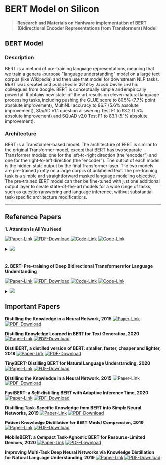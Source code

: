 # BERT Model on Silicon
> **Research and Materials on Hardware implementation of BERT (Bidirectional Encoder Representations from Transformers) Model**

## BERT Model

### Description
BERT is a method of pre-training language representations, meaning that we train a general-purpose "language understanding" model on a large text corpus (like Wikipedia) and then use that model for downstream NLP tasks. BERT was created and published in 2018 by Jacob Devlin and his colleagues from Google. BERT is conceptually simple and empirically powerful. It obtains new state-of-the-art results on eleven natural language processing tasks, including pushing the GLUE score to 80.5% (7.7% point absolute improvement), MultiNLI accuracy to 86.7 (5.6% absolute improvement), SQuAD v1.1 question answering Test F1 to 93.2 (1.5% absolute improvement) and SQuAD v2.0 Test F1 to 83.1 (5.1% absolute improvement).

### Architecture

BERT is a Transformer-based model. The architecture of BERT is similar to the original Transformer model, except that BERT has two separate Transformer models: one for the left-to-right direction (the “encoder”) and one for the right-to-left direction (the “encoder”). The output of each model is the hidden state output by the final Transformer layer. The two models are pre-trained jointly on a large corpus of unlabeled text. The pre-training task is a simple and straightforward masked language modeling objective. The pre-trained BERT model can then be fine-tuned with just one additional output layer to create state-of-the-art models for a wide range of tasks, such as question answering and language inference, without substantial task-specific architecture modifications.

--- 

## Reference Papers

**1. Attention Is All You Need**

 [![Paper-Link](https://img.shields.io/badge/Paper-Link-blue?&style=plastic)](https://arxiv.org/abs/1706.03762) [![PDF-Download](https://img.shields.io/badge/PDF-Download-green?logoColor=red&&style=plastic&logo=adobe)](https://arxiv.org/pdf/1706.03762.pdf) [![Code-Link](https://img.shields.io/badge/Code-PyTorch-red?style=plastic)](https://github.com/jadore801120/attention-is-all-you-need-pytorch) [![Code-Link](https://img.shields.io/badge/Code-TensorFlow-orange?style=plastic)](https://github.com/lsdefine/attention-is-all-you-need-keras)
 
<details>
<summary><img src="https://img.shields.io/badge/ABSTRACT-9575cd?&style=plastic"/></summary>
The dominant sequence transduction models are based on complex recurrent or convolutional neural networks that include an encoder and a decoder. The best performing models also connect the encoder and decoder through an attention mechanism. We propose a new simple network architecture, the Transformer, based solely on attention mechanisms, dispensing with recurrence and convolutions entirely. Experiments on two machine translation tasks show these models to be superior in quality while being more parallelizable and requiring significantly less time to train. Our model achieves 28.4 BLEU on the WMT 2014 Englishto-German translation task, improving over the existing best results, including ensembles, by over 2 BLEU. On the WMT 2014 English-to-French translation task, our model establishes a new single-model state-of-the-art BLEU score of 41.8 after training for 3.5 days on eight GPUs, a small fraction of the training costs of the best models from the literature. We show that the Transformer generalizes well to other tasks by applying it successfully to English constituency parsing both with large and limited training data.
</details>

#

**2. BERT: Pre-training of Deep Bidirectional Transformers for Language Understanding**

 [![Paper-Link](https://img.shields.io/badge/Paper-Link-blue?&style=plastic)](https://arxiv.org/abs/1810.04805) [![PDF-Download](https://img.shields.io/badge/PDF-Download-green?logoColor=red&&style=plastic&logo=adobe)](https://arxiv.org/pdf/1810.04805.pdf) [![Code-Link](https://img.shields.io/badge/Code-TensorFlow-orange?style=plastic)](https://github.com/google-research/bert) [![Code-Link](https://img.shields.io/badge/Code-PyTorch-red?style=plastic)](https://github.com/codertimo/BERT-pytorch) 

<details>
<summary><img src="https://img.shields.io/badge/ABSTRACT-9575cd?&style=plastic"/></summary>
We introduce a new language representation model called BERT, which stands for
Bidirectional Encoder Representations from Transformers. Unlike recent language representation models (Peters et al., 2018a; Radford et al., 2018), BERT is designed to pretrain deep bidirectional representations from unlabeled text by jointly conditioning on both left and right context in all layers. As a result, the pre-trained BERT model can be finetuned with just one additional output layer to create state-of-the-art models for a wide range of tasks, such as question answering and language inference, without substantial taskspecific architecture modifications.
<br>
BERT is conceptually simple and empirically powerful. It obtains new state-of-the-art results on eleven natural language processing tasks, including pushing the GLUE score to 80.5% (7.7% point absolute improvement), MultiNLI accuracy to 86.7% (4.6% absolute
improvement), SQuAD v1.1 question answering Test F1 to 93.2 (1.5 point absolute improvement) and SQuAD v2.0 Test F1 to 83.1 (5.1 point absolute improvement).
</details>

## Important Papers

**Distilling the Knowledge in a Neural Network, 2015**
[![Paper-Link](https://img.shields.io/badge/Paper-Link-blue?&style=plastic)](https://arxiv.org/abs/1503.02531) [![PDF-Download](https://img.shields.io/badge/PDF-Download-green?logoColor=red&&style=plastic&logo=adobe)](https://arxiv.org/pdf/1503.02531.pdf)


**Distilling Knowledge Learned in BERT for Text Generation, 2020**
[![Paper-Link](https://img.shields.io/badge/Paper-Link-blue?&style=plastic)](https://arxiv.org/abs//1911.03829) [![PDF-Download](https://img.shields.io/badge/PDF-Download-green?logoColor=red&&style=plastic&logo=adobe)](https://arxiv.org/pdf/1911.03829.pdf)


**DistilBERT, a distilled version of BERT: smaller, faster, cheaper and lighter, 2019**
[![Paper-Link](https://img.shields.io/badge/Paper-Link-blue?&style=plastic)](https://arxiv.org/abs/1910.01108) [![PDF-Download](https://img.shields.io/badge/PDF-Download-green?logoColor=red&&style=plastic&logo=adobe)](https://arxiv.org/pdf/1910.01108.pdf)

**TinyBERT: Distilling BERT for Natural Language Understanding, 2020**
[![Paper-Link](https://img.shields.io/badge/Paper-Link-blue?&style=plastic)](https://arxiv.org/abs/1909.10351) [![PDF-Download](https://img.shields.io/badge/PDF-Download-green?logoColor=red&&style=plastic&logo=adobe)](https://arxiv.org/pdf/1909.10351.pdf)

**Distilling the Knowledge in a Neural Network, 2015**
[![Paper-Link](https://img.shields.io/badge/Paper-Link-blue?&style=plastic)](https://arxiv.org/abs/1503.02531) [![PDF-Download](https://img.shields.io/badge/PDF-Download-green?logoColor=red&&style=plastic&logo=adobe)](https://arxiv.org/pdf/1503.02531.pdf)

**FastBERT: a Self-distilling BERT with Adaptive Inference Time, 2020**
[![Paper-Link](https://img.shields.io/badge/Paper-Link-blue?&style=plastic)](https://arxiv.org/abs/2004.02178) [![PDF-Download](https://img.shields.io/badge/PDF-Download-green?logoColor=red&&style=plastic&logo=adobe)](https://arxiv.org/pdf/2004.02178.pdf)

**Distilling Task-Specific Knowledge from BERT into Simple Neural Networks, 2019**
[![Paper-Link](https://img.shields.io/badge/Paper-Link-blue?&style=plastic)](https://arxiv.org/abs/1903.12136) [![PDF-Download](https://img.shields.io/badge/PDF-Download-green?logoColor=red&&style=plastic&logo=adobe)](https://arxiv.org/pdf/1903.12136.pdf)

**Patient Knowledge Distillation for BERT Model Compression, 2019**
[![Paper-Link](https://img.shields.io/badge/Paper-Link-blue?&style=plastic)](https://arxiv.org/abs/1908.09355) [![PDF-Download](https://img.shields.io/badge/PDF-Download-green?logoColor=red&&style=plastic&logo=adobe)](https://arxiv.org/pdf/1908.09355.pdf)

**MobileBERT: a Compact Task-Agnostic BERT for Resource-Limited Devices, 2020**
[![Paper-Link](https://img.shields.io/badge/Paper-Link-blue?&style=plastic)](https://arxiv.org/abs/2004.02984) [![PDF-Download](https://img.shields.io/badge/PDF-Download-green?logoColor=red&&style=plastic&logo=adobe)](https://arxiv.org/pdf/2004.02984.pdf)

**Improving Multi-Task Deep Neural Networks via Knowledge Distillation for Natural Language Understanding, 2019**
[![Paper-Link](https://img.shields.io/badge/Paper-Link-blue?&style=plastic)](https://arxiv.org/abs/1904.09482) [![PDF-Download](https://img.shields.io/badge/PDF-Download-green?logoColor=red&&style=plastic&logo=adobe)](https://arxiv.org/pdf/1904.09482.pdf)

